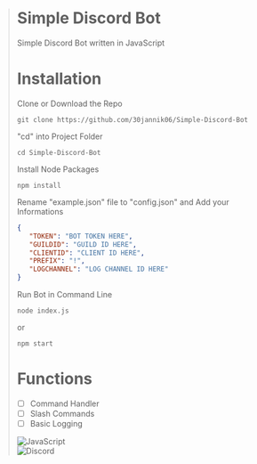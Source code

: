 ># Simple Discord Bot
>Simple Discord Bot written in JavaScript <br>
>
># Installation
>Clone or Download the Repo
>```
>git clone https://github.com/30jannik06/Simple-Discord-Bot
>```
>"cd" into Project Folder
>```
>cd Simple-Discord-Bot
>```
>Install Node Packages
>```
>npm install
>```
>Rename "example.json" file to "config.json" and Add your Informations
>``` json
>{
>    "TOKEN": "BOT TOKEN HERE",
>    "GUILDID": "GUILD ID HERE",
>    "CLIENTID": "CLIENT ID HERE",
>    "PREFIX": "!",
>    "LOGCHANNEL": "LOG CHANNEL ID HERE"
>}
>```
>Run Bot in Command Line
>```
>node index.js
>```
>or
>```
>npm start
>```
># Functions
>- [ ] Command Handler
>- [ ] Slash Commands
>- [ ] Basic Logging
>
>![JavaScript](https://img.shields.io/badge/javascript-%23323330.svg?style=for-the-badge&logo=javascript&logoColor=%23F7DF1E)<br>
>![Discord](https://img.shields.io/badge/DISCORDJS-%237289DA.svg?style=for-the-badge&logo=discord&logoColor=white)